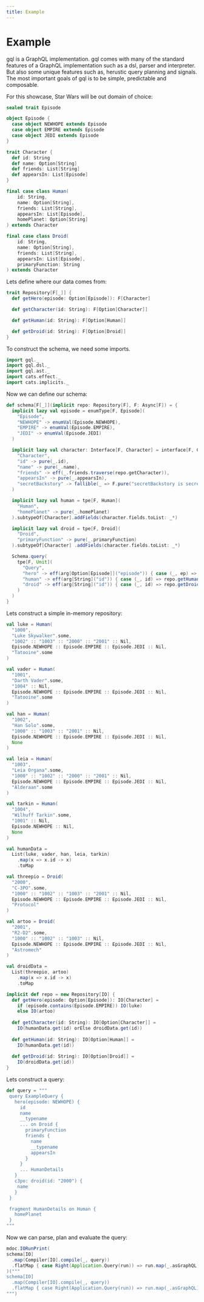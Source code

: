 ```yaml
---
title: Example
---
```


# Example
gql is a GraphQL implementation.
gql comes with many of the standard features of a GraphQL implementation such as a dsl, parser and interpreter.
But also some unique features such as, herustic query planning and signals.
The most important goals of gql is to be simple, predictable and composable.

For this showcase, Star Wars will be out domain of choice:
```scala mdoc
sealed trait Episode

object Episode {
  case object NEWHOPE extends Episode
  case object EMPIRE extends Episode
  case object JEDI extends Episode
}

trait Character {
  def id: String
  def name: Option[String]
  def friends: List[String]
  def appearsIn: List[Episode]
}

final case class Human(
    id: String,
    name: Option[String],
    friends: List[String],
    appearsIn: List[Episode],
    homePlanet: Option[String]
) extends Character

final case class Droid(
    id: String,
    name: Option[String],
    friends: List[String],
    appearsIn: List[Episode],
    primaryFunction: String
) extends Character
```

Lets define where our data comes from:
```scala mdoc
trait Repository[F[_]] {
  def getHero(episode: Option[Episode]): F[Character]

  def getCharacter(id: String): F[Option[Character]]

  def getHuman(id: String): F[Option[Human]]

  def getDroid(id: String): F[Option[Droid]]
}
```

To construct the schema, we need some imports.
```scala mdoc
import gql._
import gql.dsl._
import gql.ast._
import cats.effect._
import cats.implicits._
```

Now we can define our schema:
```scala mdoc
def schema[F[_]](implicit repo: Repository[F], F: Async[F]) = {
  implicit lazy val episode = enumType[F, Episode](
    "Episode",
    "NEWHOPE" -> enumVal(Episode.NEWHOPE),
    "EMPIRE" -> enumVal(Episode.EMPIRE),
    "JEDI" -> enumVal(Episode.JEDI)
  )

  implicit lazy val character: Interface[F, Character] = interface[F, Character](
    "Character",
    "id" -> pure(_.id),
    "name" -> pure(_.name),
    "friends" -> eff(_.friends.traverse(repo.getCharacter)),
    "appearsIn" -> pure(_.appearsIn),
    "secretBackstory" -> fallible(_ => F.pure("secretBackstory is secret.".leftIor[String]))
  )

  implicit lazy val human = tpe[F, Human](
    "Human",
    "homePlanet" -> pure(_.homePlanet)
  ).subtypeOf[Character].addFields(character.fields.toList: _*)

  implicit lazy val droid = tpe[F, Droid](
    "Droid",
    "primaryFunction" -> pure(_.primaryFunction)
  ).subtypeOf[Character] .addFields(character.fields.toList: _*)

  Schema.query(
    tpe[F, Unit](
      "Query",
      "hero" -> eff(arg[Option[Episode]]("episode")) { case (_, ep) => repo.getHero(ep) },
      "human" -> eff(arg[String]("id")) { case (_, id) => repo.getHuman(id) },
      "droid" -> eff(arg[String]("id")) { case (_, id) => repo.getDroid(id) }
    )
  )
}
```

Lets construct a simple in-memory repository:
```scala mdoc:silent
val luke = Human(
  "1000",
  "Luke Skywalker".some,
  "1002" :: "1003" :: "2000" :: "2001" :: Nil,
  Episode.NEWHOPE :: Episode.EMPIRE :: Episode.JEDI :: Nil,
  "Tatooine".some
)

val vader = Human(
  "1001",
  "Darth Vader".some,
  "1004" :: Nil,
  Episode.NEWHOPE :: Episode.EMPIRE :: Episode.JEDI :: Nil,
  "Tatooine".some
)

val han = Human(
  "1002",
  "Han Solo".some,
  "1000" :: "1003" :: "2001" :: Nil,
  Episode.NEWHOPE :: Episode.EMPIRE :: Episode.JEDI :: Nil,
  None
)

val leia = Human(
  "1003",
  "Leia Organa".some,
  "1000" :: "1002" :: "2000" :: "2001" :: Nil,
  Episode.NEWHOPE :: Episode.EMPIRE :: Episode.JEDI :: Nil,
  "Alderaan".some
)

val tarkin = Human(
  "1004",
  "Wilhuff Tarkin".some,
  "1001" :: Nil,
  Episode.NEWHOPE :: Nil,
  None
)

val humanData =
  List(luke, vader, han, leia, tarkin)
    .map(x => x.id -> x)
    .toMap

val threepio = Droid(
  "2000",
  "C-3PO".some,
  "1000" :: "1002" :: "1003" :: "2001" :: Nil,
  Episode.NEWHOPE :: Episode.EMPIRE :: Episode.JEDI :: Nil,
  "Protocol"
)

val artoo = Droid(
  "2001",
  "R2-D2".some,
  "1000" :: "1002" :: "1003" :: Nil,
  Episode.NEWHOPE :: Episode.EMPIRE :: Episode.JEDI :: Nil,
  "Astromech"
)

val droidData =
  List(threepio, artoo)
    .map(x => x.id -> x)
    .toMap

implicit def repo = new Repository[IO] {
  def getHero(episode: Option[Episode]): IO[Character] =
    if (episode.contains(Episode.EMPIRE)) IO(luke)
    else IO(artoo)
    
  def getCharacter(id: String): IO[Option[Character]] =
    IO(humanData.get(id) orElse droidData.get(id))
    
  def getHuman(id: String): IO[Option[Human]] =
    IO(humanData.get(id))
    
  def getDroid(id: String): IO[Option[Droid]] =
    IO(droidData.get(id))
}

```

Lets construct a query:
```scala mdoc
def query = """
 query ExampleQuery {
   hero(episode: NEWHOPE) {
     id
     name
     __typename
     ... on Droid {
       primaryFunction
       friends {
         name
         __typename
         appearsIn
       }
     }
     ... HumanDetails
   }
   c3po: droid(id: "2000") {
    name
   }
 }

 fragment HumanDetails on Human {
   homePlanet
 }
"""
```

Now we can parse, plan and evaluate the query:

```scala mdoc:passthrough
mdoc.IORunPrint(
schema[IO]
  .map(Compiler[IO].compile(_, query))
  .flatMap { case Right(Application.Query(run)) => run.map(_.asGraphQL) }
)("""
schema[IO]
  .map(Compiler[IO].compile(_, query))
  .flatMap { case Right(Application.Query(run)) => run.map(_.asGraphQL) }
""")
```

<!-- <details> 
<summary>Output</summary>

lol

</details> --->
